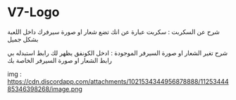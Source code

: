 # V7-Logo

شرح عن السكربت : سكربت عبارة عن انك تضع شعار او صورة سيرفرك داخل اللعبة بشكل جميل

شرح تغير الشعار او صورة السيرفر الموجودة : ادخل الكونفق يظهر لك رابط استبدله بي رابط الشعار او صورة السيرفر الخاصة بك

img : https://cdn.discordapp.com/attachments/1021534344956878888/1125344485346398268/image.png
